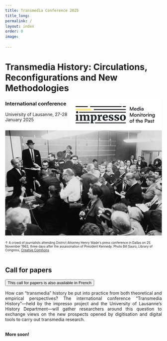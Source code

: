 ```yaml
---
title: Transmedia Conference 2025
title_long: 
permalink: /
layout: index
order: 0
image: 

---
```

# Transmedia History: Circulations, Reconfigurations and New Methodologies
<img src="images/impresso.png" alt="image" width="300" height="auto" align="right">

### International conference
University of Lausanne, 27-28 January 2025

![Transmedia Conference](images/transmediaconference2025.jpg)
<div style="font-size: x-small">↑ A crowd of journalists attending District Attorney Henry Wade's press conference in Dallas on 25 November 1963, three days after the assassination of President Kennedy. Photo Bill Sauro, Library of Congress, <a href="https://commons.wikimedia.org/wiki/File:Henry_Wade_1963_press_conference_NYWTS.jpg">Creative Commons</a></div><br>

## Call for papers
<button class="button button1" onclick="window.location.href='https://www.impresso-project.ch';">This call for papers is also available in French</button>

<div style="text-align: justify"> How can “transmedia” history be put into practice from both theoretical and empirical perspectives? The international conference “Transmedia History”—held by the impresso project and the University of Lausanne’s History Department—will gather researchers around this question to exchange views on the new prospects opened by digitisation and digital tools to carry out transmedia research.</div><br>


**More soon!**
